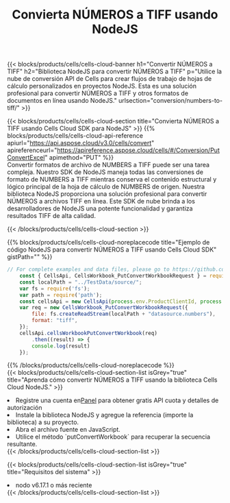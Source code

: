 ﻿---
title:  Convierta NÚMEROS a TIFF usando NodeJS
description:  Utilizar el SDK de la nube Aspose.Cells para NodeJS para convertir un archivo con formato NUMBERS a un archivo con formato TIFF.
kwords: Excel, Convert NUMBERS to TIFF, REST, NodeJS
howto: How to convert NUMBERS to TIFF using Aspose.Cells Cloud NodeJS library.
---
{{< blocks/products/cells/cells-cloud-banner h1="Convertir NÚMEROS a TIFF" h2="Biblioteca NodeJS para convertir NÚMEROS a TIFF" p="Utilice la nube de conversión API de Cells para crear flujos de trabajo de hojas de cálculo personalizados en proyectos NodeJS. Esta es una solución profesional para convertir NÚMEROS a TIFF y otros formatos de documentos en línea usando NodeJS." urlsection="conversion/numbers-to-tiff/" >}}

{{< blocks/products/cells/cells-cloud-section title="Convierta NÚMEROS a TIFF usando Cells Cloud SDK para NodeJS" >}}
{{% blocks/products/cells/cells-cloud-api-reference apiurl="https://api.aspose.cloud/v3.0/cells/convert" apireferenceurl="https://apireference.aspose.cloud/cells/#/Conversion/PutConvertExcel" apimethod="PUT" %}}
<br/>
Convertir formatos de archivo de NUMBERS a TIFF puede ser una tarea compleja. Nuestro SDK de NodeJS maneja todas las conversiones de formato de NUMBERS a TIFF mientras conserva el contenido estructural y lógico principal de la hoja de cálculo de NUMBERS de origen. Nuestra biblioteca NodeJS proporciona una solución profesional para convertir NÚMEROS a archivos TIFF en línea. Este SDK de nube brinda a los desarrolladores de NodeJS una potente funcionalidad y garantiza resultados TIFF de alta calidad.

{{< /blocks/products/cells/cells-cloud-section >}}

{{% blocks/products/cells/cells-cloud-noreplacecode title="Ejemplo de código NodeJS para convertir NÚMEROS a TIFF usando Cells Cloud SDK" gistPath="" %}}
 
```js
// For complete examples and data files, please go to https://github.com/aspose-cells-cloud/aspose-cells-cloud-node/
    const { CellsApi, CellsWorkbook_PutConvertWorkbookRequest } = require("asposecellscloud");
    const localPath = "../TestData/source/";
    var fs = require('fs');
    var path = require('path');
    const cellsApi = new CellsApi(process.env.ProductClientId, process.env.ProductClientSecret);
    var req = new CellsWorkbook_PutConvertWorkbookRequest({
        file: fs.createReadStream(localPath + "datasource.numbers"),
        format: "tiff",
    });
    cellsApi.cellsWorkbookPutConvertWorkbook(req)
        .then((result) => {
        console.log(result)
    });
```
 
{{% /blocks/products/cells/cells-cloud-noreplacecode %}}
<br/>
{{< blocks/products/cells/cells-cloud-section-list isGrey="true" title="Aprenda cómo convertir NÚMEROS a TIFF usando la biblioteca Cells Cloud NodeJS." >}}
<li> Registre una cuenta en<a href="https://dashboard.aspose.cloud/">Panel</a> para obtener gratis API cuota y detalles de autorización</li>
<li>Instale la biblioteca NodeJS y agregue la referencia (importe la biblioteca) a su proyecto.</li>
<li>Abra el archivo fuente en JavaScript.</li>
<li>Utilice el método `putConvertWorkbook` para recuperar la secuencia resultante.</li>
{{< /blocks/products/cells/cells-cloud-section-list >}}

{{< blocks/products/cells/cells-cloud-section-list isGrey="true" title="Requisitos del sistema" >}}
<li>nodo v6.17.1 o más reciente</li>
{{< /blocks/products/cells/cells-cloud-section-list >}}
